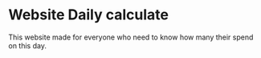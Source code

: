 # Website Daily calculate
This website made for everyone who need to know how many their spend on this day.
